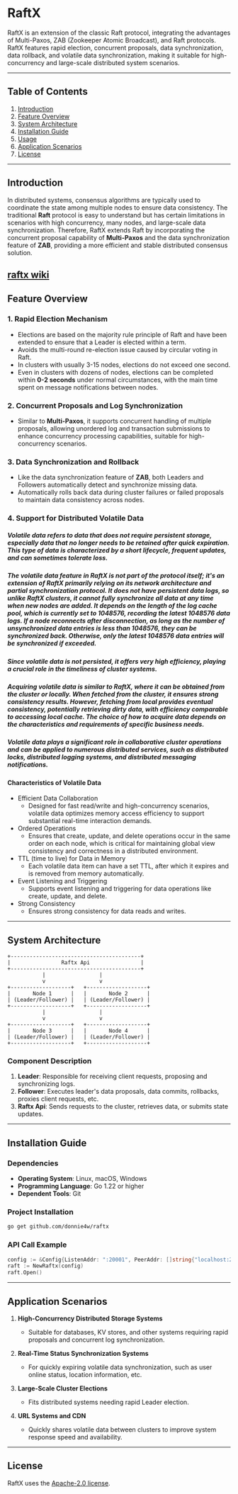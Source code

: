 # **RaftX**

RaftX is an extension of the classic Raft protocol, integrating the advantages of Multi-Paxos, ZAB (Zookeeper Atomic Broadcast), and Raft protocols. RaftX features rapid election, concurrent proposals, data synchronization, data rollback, and volatile data synchronization, making it suitable for high-concurrency and large-scale distributed system scenarios.

---

## **Table of Contents**

1. [Introduction](#introduction)
2. [Feature Overview](#feature-overview)
3. [System Architecture](#system-architecture)
4. [Installation Guide](#installation-guide)
5. [Usage](#usage)
6. [Application Scenarios](#application-scenarios)
7. [License](#license)

---

## **Introduction**

In distributed systems, consensus algorithms are typically used to coordinate the state among multiple nodes to ensure data consistency. The traditional **Raft** protocol is easy to understand but has certain limitations in scenarios with high concurrency, many nodes, and large-scale data synchronization. Therefore, RaftX extends Raft by incorporating the concurrent proposal capability of **Multi-Paxos** and the data synchronization feature of **ZAB**, providing a more efficient and stable distributed consensus solution.

[raftx wiki](https://tlnet.top/wiki/raftx)
---

## **Feature Overview**

### 1. **Rapid Election Mechanism**

- Elections are based on the majority rule principle of Raft and have been extended to ensure that a Leader is elected within a term.
- Avoids the multi-round re-election issue caused by circular voting in Raft.
- In clusters with usually 3-15 nodes, elections do not exceed one second.
- Even in clusters with dozens of nodes, elections can be completed within **0-2 seconds** under normal circumstances, with the main time spent on message notifications between nodes.

### 2. **Concurrent Proposals and Log Synchronization**

- Similar to **Multi-Paxos**, it supports concurrent handling of multiple proposals, allowing unordered log and transaction submissions to enhance concurrency processing capabilities, suitable for high-concurrency scenarios.

### 3. **Data Synchronization and Rollback**

- Like the data synchronization feature of **ZAB**, both Leaders and Followers automatically detect and synchronize missing data.
- Automatically rolls back data during cluster failures or failed proposals to maintain data consistency across nodes.

### 4. **Support for Distributed Volatile Data**
##### Volatile data refers to data that does not require persistent storage, especially data that no longer needs to be retained after quick expiration. This type of data is characterized by a short lifecycle, frequent updates, and can sometimes tolerate loss.
##### The volatile data feature in RaftX is not part of the protocol itself; it's an extension of RaftX primarily relying on its network architecture and partial synchronization protocol. It does not have persistent data logs, so unlike RaftX clusters, it cannot fully synchronize all data at any time when new nodes are added. It depends on the length of the log cache pool, which is currently set to 1048576, recording the latest 1048576 data logs. If a node reconnects after disconnection, as long as the number of unsynchronized data entries is less than 1048576, they can be synchronized back. Otherwise, only the latest 1048576 data entries will be synchronized if exceeded.
##### Since volatile data is not persisted, it offers very high efficiency, playing a crucial role in the timeliness of cluster systems.
##### Acquiring volatile data is similar to RaftX, where it can be obtained from the cluster or locally. When fetched from the cluster, it ensures strong consistency results. However, fetching from local provides eventual consistency, potentially retrieving dirty data, with efficiency comparable to accessing local cache. The choice of how to acquire data depends on the characteristics and requirements of specific business needs.
##### Volatile data plays a significant role in collaborative cluster operations and can be applied to numerous distributed services, such as distributed locks, distributed logging systems, and distributed messaging notifications.
#### Characteristics of Volatile Data
- Efficient Data Collaboration
   - Designed for fast read/write and high-concurrency scenarios, volatile data optimizes memory access efficiency to support substantial real-time interaction demands.
- Ordered Operations
   - Ensures that create, update, and delete operations occur in the same order on each node, which is critical for maintaining global view consistency and correctness in a distributed environment.
- TTL (time to live) for Data in Memory
   - Each volatile data item can have a set TTL, after which it expires and is removed from memory automatically.
- Event Listening and Triggering
   - Supports event listening and triggering for data operations like create, update, and delete.
- Strong Consistency
   - Ensures strong consistency for data reads and writes.

---

## **System Architecture**

```
+-----------------------------------------+
|                Raftx Api                |
+-----------------------------------------+
           |                 |
           v                 v
+-------------------+   +-------------------+
|       Node 1      |   |       Node 2      |
| (Leader/Follower) |   | (Leader/Follower) |
+-------------------+   +-------------------+
           |                 |
           v                 v
+-------------------+   +-------------------+
|       Node 3      |   |       Node 4      |
| (Leader/Follower) |   | (Leader/Follower) |
+-------------------+   +-------------------+
```

### **Component Description**

1. **Leader**: Responsible for receiving client requests, proposing and synchronizing logs.
2. **Follower**: Executes leader's data proposals, data commits, rollbacks, proxies client requests, etc.
3. **Raftx Api**: Sends requests to the cluster, retrieves data, or submits state updates.

---

## **Installation Guide**

### **Dependencies**

- **Operating System**: Linux, macOS, Windows
- **Programming Language**: Go 1.22 or higher
- **Dependent Tools**: Git

### **Project Installation**

```bash
go get github.com/donnie4w/raftx
```

### **API Call Example**

```go
config := &Config{ListenAddr: ":20001", PeerAddr: []string{"localhost:20001","localhost:20002","localhost:20003"}}
raft := NewRaftx(config)
raft.Open()
```

---

## **Application Scenarios**

1. **High-Concurrency Distributed Storage Systems**
   - Suitable for databases, KV stores, and other systems requiring rapid proposals and concurrent log synchronization.

2. **Real-Time Status Synchronization Systems**
   - For quickly expiring volatile data synchronization, such as user online status, location information, etc.

3. **Large-Scale Cluster Elections**
   - Fits distributed systems needing rapid Leader election.

4. **URL Systems and CDN**
   - Quickly shares volatile data between clusters to improve system response speed and availability.

---

## **License**

RaftX uses the [Apache-2.0 license](https://github.com/donnie4w/raftx?tab=Apache-2.0-1-ov-file#readme).